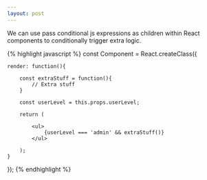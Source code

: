 ```yaml
---
layout: post
---
```

We can use pass conditional js expressions as children within React components to conditionally trigger extra logic.

{% highlight javascript %}
const Component = React.createClass({
	
	render: function(){
		
		const extraStuff = function(){
			// Extra stuff
		}

		const userLevel = this.props.userLevel;

		return (
		
			<ul>
				{userLevel === 'admin' && extraStuff()}
			</ul>

		);
	}

});
{% endhighlight %}

